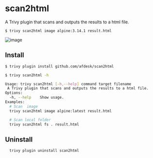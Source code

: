 # scan2html
A Trivy plugin that scans and outputs the results to a html file.

```
$ trivy scan2html image alpine:3.14.1 result.html
```
![image](https://user-images.githubusercontent.com/19297627/224302593-6873913c-d829-4769-84b6-643d00607a4a.png)

## Install
```sh
$ trivy plugin install github.com/afdesk/scan2html

$ trivy scan2html -h

Usage: trivy scan2html [-h,--help] command target filename
 A Trivy plugin that scans and outputs the results to a html file.
Options:
  -h, --help    Show usage.
Examples:
  # Scan  image
  trivy scan2html image alpine:latest result.html

  # Scan local folder
  trivy scan2html fs . result.html
```

## Uninstall
```sh
  trivy plugin uninstall scan2html
```

